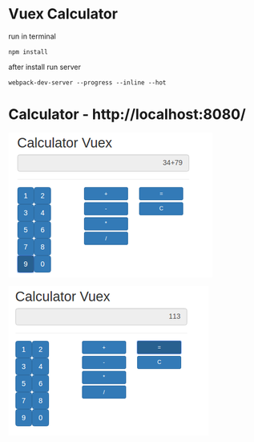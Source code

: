 # Vuex Calculator #

run in terminal
````
npm install
````

after install run server
````
webpack-dev-server --progress --inline --hot
````

# Calculator - http://localhost:8080/
![](calculator-1.png)

![](calculator-2.png)